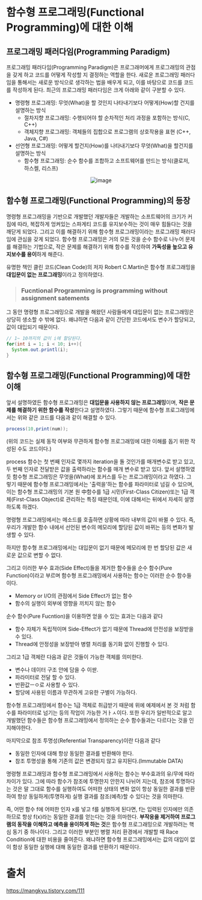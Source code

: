 # 함수형 프로그래밍(Functional Programming)에 대한 이해
## 프로그래밍 패러다임(Programming Paradigm)

프로그래밍 패러다임(Programming Paradigm)은 프로그래머에게 프로그래밍의 관점을 갖게 하고 코드를 어떻게 작성할 지 결정하는 역할을 한다.
새로운 프로그래밍 패러다임을 통해서는 새로운 방식으로 생각하는 법을 배우게 되고, 이를 바탕으로 코드를 코드를 작성하게 된다.
최근의 프로그래밍 패러다임은 크게 아래와 같이 구분할 수 있다.
- 명령형 프로그래밍: 무엇(What)을 할 것인지 나타내기보다 어떻게(How)할 건지를 설명하는 방식
  - 절차지향 프로그래밍: 수행되어야 할 순차적인 처리 과정을 포함하는 방식(C, C++)
  - 객체지향 프로그래밍: 객체들의 집합으로 프로그램의 상호작용을 표현 (C++, Java, C#) 
- 선언형 프로그래밍: 어떻게 할건지(How)를 나타내기보다 무엇(What)을 할건지를 설명하는 방식
  - 함수형 프로그래밍: 순수 함수를 조합하고 소프트웨어를 만드는 방식(클로저, 하스켈, 리스프) 

<div align="center">
  
![image](https://user-images.githubusercontent.com/41848169/146674593-e9243ea0-ede7-40fa-aef9-14e384ff720f.png)

</div>

## 함수형 프로그래밍(Functional Programming)의 등장

명령형 프로그래밍을 기반으로 개발했던 개발자들은 개발하는 소프트웨어의 크기가 커짐에 따라, 복잡하게 엉켜있는 스파게티 코드를 유지보수하는 것이 매우 힘들다는 것을 깨닫게 되었다. 그리고 이를 
 해결하기 위해 함수형 프로그래밍이라는 프로그래밍 패러다임에 관심을 갖게 되었다. 함수형 프로그래밍은 거의 모든 것을 순수 함수로 나누어 문제를 해결하는 기법으로, 작은 문제를 
 해결하기 위해 함수를 작성하여 **가독성을 높으고 유지보수를 용이**하게 해준다.
 
 유명한 책인 클린 코드(Clean Code)의 저자 Robert C.Martin은 함수형 프로그래밍을 **대입문이 없는 프로그래밍**이라고 정의하였다.
 > ### Fucntional Programming is programming without assignment satements 

그 동안 명령형 프로그래밍으로 개발을 해왔던 사람들에게 대입문이 없는 프로그래밍은 상당히 생소할 수 밖에 없다. 왜냐하면 다음과 같이 간단한 코드에서도 변수가 할당되고, 값이 대입되기 때문이다.
```java
// 1~ 10까지의 값이 i에 할당된다.
for(int i = 1; i < 10; i++){
  System.out.printl(i);
}
```

## 함수형 프로그래밍(Functional Programming)에 대한 이해

앞서 설명하였든 함수형 프로그래밍은 **대입문을 사용하지 않는 프로그래밍**이며, **작은 문제를 해결하기 위한 함수를 작성**한다고 설명하였다.
그렇기 때문에 함수형 프로그래밍에서는 위와 같은 코드를 다음과 같이 해결할 수 있다.
```java
process(10,print(num));
```
(위의 코드는 실제 동작 여부와 무관하게 함수형 프로그래밍에 대한 이해를 돕기 위한 작성된 수도 코드이다.)<br/>

process 함수는 첫 번째 인자로 몇까지 iteration을 돌 것인가를 매개변수로 받고 있고, 두 번째 인자로 전달받은 값을 출력하라는 함수를 매개 변수로 받고 있다.
앞서 설명하였듯 함수형 프로그래밍은 무엇을(What)에 포커스를 두는 프로그래밍이라고 하였다. 그렇기 때문에 함수형 프로그래밍에서는 '출력을'하는 함수를 파라미터로 넘길 수 있으며, 이는 함수형
 프로그래밍의 기본 원 中함수를 1급 시민(First-Class Citizen)또는 1급 객체(First-Class Object)로 관리하는 특징 때문인데, 이에 대해서는 뒤에서 자세히 설명하도록 하겠다.



명령형 프로그래밍에서는 메소드를 호출하면 상황에 따라 내부의 값이 바뀔 수 있다. 즉, 우리가 개발한 함수 내에서 선언된 변수의 메모리에 할당된 값이 바뀌는 등의 변화가 발생할 수 있다.

하지만 함수형 프로그래밍에서는 대입문이 없기 때문에 메모리에 한 번 할당된 값은 새로운 값으로 변할 수 없다.

그리고 이러한 부수 효과(Side Effect)들을 제거한 함수들을 순수 함수(Pure Function)이라고 부르며 함수형 프로그래밍에서 사용하는 함수는 이러한 순수 함수들이다.
- Memory or I/O의 관점에서 Side Effect가 없는 함수
- 함수의 실행이 외부에 영향을 끼치지 않는 함수

순수 함수(Pure Fucntion)을 이용하면 얻을 수 있는 효과는 다음과 같다
- 함수 자체가 독립적이며 Side-Effect가 없기 때문에 Thread에 안전성을 보장받을 수 있다.
- Thread에 안정성을 보장받아 병렬 처리를 동기화 없이 진행할 수 있다.




그리고 1급 객체란 다음과 같은 것들이 가능한 객체를 의미한다.
- 변수나 데이터 구조 안에 담을 수 이싿.
- 파라미터로 전달 할 수 있다.
- 반환값ㅡㅇ로 사용할 수 있다.
- 할당에 사용된 이름과 무관하게 고유한 구별이 가능하다.


함수형 프로그래밍에서 함수는 1급 객체로 취급받기 때문에 위에 예제에서 본 것 처럼 함수를 파라미터로 넘기는 등의 작업이 가능한 거ㅏㅅ이다.
또한 우리가 일반적으로 알고 개발했던 함수들은 함수형 프로그래밍에서 정의하는 순수 함수들과는 다르다는 것을 인지해야한다.

마지막으로 참조 투명성(Referential Transparency)이란 다음과 같다
- 동일한 인자에 대해 항상 동일한 결과를 반환해야 한다.
- 참조 투명성을 통해 기존의 값은 변경되지 않고 유지된다.(Immutable DATA)

명령형 프로그래밍과 함수형 프로그래밍에서 사용하는 함수는 부수효과의 유/무에 따라 차이가 있다. 그에 따라 함수가 참조에
투명한지 안한지 나뉘어 지는데, 참조에 투명하다는 것은 말 그대로 함수를 실행하여도 어떠한 상태의 변화 없이 항상 동일한 결과를 반환하여 항상 동일하게(투명하게)
실행 결과를 참조(예측)할 수 있다는 것을 의마한다.

즉, 어떤 함수 f에 어떠한 인자 x를 넣고 f를 실행하게 된다면, f는 입력된 인자에만 의존하므로 항상 f(x)라는 동일한 결과를 얻는다는 것을 의마한다. 
**부작응을 제거하여 프로그램의 동작을 이해하고 예측을 용이하게 하는 것**은 함수형 프로그래밍으로 개발하려는 핵심 동기 중 하나이다. 그리고 이러한 부분인 병렬 처리 환경에서 개발할 때
Race Condition에 대한 비용을 줄여준다. 왜냐하면 함수형 프로그래밍에서는 값의 대입이 없이 함상 동일한 실행에 대해 동일한 결과를 반환하기 때문이다.

# 출처

https://mangkyu.tistory.com/111

